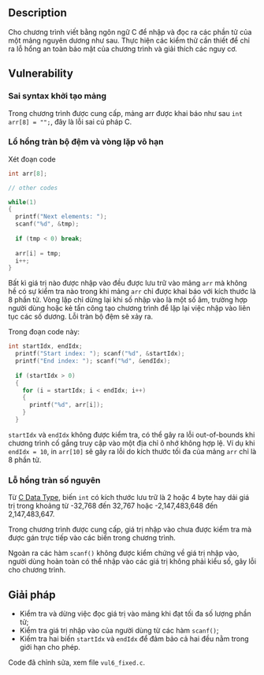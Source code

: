 ## Description
Cho chương trình viết bằng ngôn ngữ C để nhập và đọc ra các phần tử của một mảng nguyên dương như sau. Thực hiện các kiểm thử cần thiết để chỉ ra lỗ hổng an toàn bảo mật của chương trình và giải thích các nguy cơ.

## Vulnerability
### Sai syntax khởi tạo mảng
Trong chương trình được cung cấp, mảng arr được khai báo như sau `int arr[8] = "";`, đây là lỗi sai cú pháp C.

### Lổ hổng tràn bộ đệm và vòng lặp vô hạn
Xét đoạn code 
```C
int arr[8];

// other codes

while(1) 
{
  printf("Next elements: "); 
  scanf("%d", &tmp);
  
  if (tmp < 0) break;
  
  arr[i] = tmp;
  i++;
}
```
Bất kì giá trị nào được nhập vào đều được lưu trữ vào mảng `arr` mà không hề có sự kiểm tra nào trong khi mảng `arr` chỉ được khai báo với kích thước là 8 phần tử. Vòng lặp chỉ dừng lại khi số nhập vào là một số âm, trường hợp người dùng hoặc kẻ tấn công tạo chương trình để lặp lại việc nhập vào liên tục các số dương. Lỗi tràn bộ đệm sẽ xảy ra.

Trong đoạn code này:
```C
int startIdx, endIdx;
  printf("Start index: "); scanf("%d", &startIdx);
  printf("End index: "); scanf("%d", &endIdx);
  
  if (startIdx > 0) 
  {
    for (i = startIdx; i < endIdx; i++) 
    {
      printf("%d", arr[i]);
    }
  }
``` 
`startIdx` và `endIdx` không được kiểm tra, có thể gây ra lỗi out-of-bounds khi chương trình cố gắng truy cập vào một địa chỉ ô nhớ không hợp lệ. Ví dụ khi `endIdx = 10`, in `arr[10]` sẽ gây ra lỗi do kích thước tối đa của mảng `arr` chỉ là 8 phần tử.

### Lỗ hổng tràn số nguyên
Từ [C Data Type](https://www.tutorialspoint.com/cprogramming/c_data_types.htm), biến `int` có kích thước lưu trữ là 2 hoặc 4 byte hay dải giá trị trong khoảng từ -32,768 đến 32,767 hoặc -2,147,483,648 đến 2,147,483,647. 

Trong chương trình được cung cấp, giá trị nhập vào chưa được kiểm tra mà được gán trực tiếp vào các biến trong chương trình. 

Ngoàn ra các hàm `scanf()` không được kiểm chứng về giá trị nhập vào, người dùng hoàn toàn có thể nhập vào các giá trị không phải kiểu số, gây lỗi cho chương trình.

## Giải pháp 
- Kiểm tra và dừng việc đọc giá trị vào mảng khi đạt tối đa số lượng phần tử;
- Kiểm tra giá trị nhập vào của người dùng từ các hàm `scanf()`;
- Kiếm tra hai biến `startIdx` và `endIdx` để đảm bảo cả hai đều nằm trong giới hạn cho phép.

Code đã chỉnh sửa, xem file `vul6_fixed.c`.
